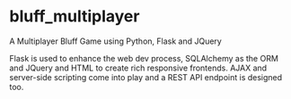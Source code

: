# bluff_multiplayer
A Multiplayer Bluff Game using Python, Flask and JQuery

Flask is used to enhance the web dev process, SQLAlchemy as the ORM and JQuery and HTML to create rich responsive frontends. AJAX and server-side scripting come into play and a REST API endpoint is designed too.
